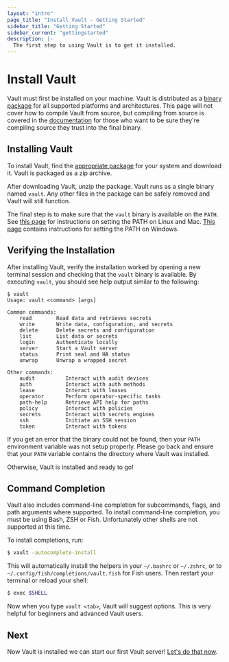 ```yaml
---
layout: "intro"
page_title: "Install Vault - Getting Started"
sidebar_title: "Getting Started"
sidebar_current: "gettingstarted"
description: |-
  The first step to using Vault is to get it installed.
---
```


# Install Vault

Vault must first be installed on your machine. Vault is distributed as
a [binary package](/downloads.html) for all supported platforms and
architectures. This page will not cover how to compile Vault from source,
but compiling from source is covered in the [documentation](/docs/install/index.html)
for those who want to be sure they're compiling source they trust into
the final binary.

## Installing Vault

To install Vault, find the [appropriate package](/downloads.html) for
your system and download it. Vault is packaged as a zip archive.

After downloading Vault, unzip the package. Vault runs as a single binary
named `vault`. Any other files in the package can be safely removed and
Vault will still function.

The final step is to make sure that the `vault` binary is available on the `PATH`.
See [this page](https://stackoverflow.com/questions/14637979/how-to-permanently-set-path-on-linux)
for instructions on setting the PATH on Linux and Mac.
[This page](https://stackoverflow.com/questions/1618280/where-can-i-set-path-to-make-exe-on-windows)
contains instructions for setting the PATH on Windows.

## Verifying the Installation

After installing Vault, verify the installation worked by opening a new
terminal session and checking that the `vault` binary is available. By executing
`vault`, you should see help output similar to the following:

```text
$ vault
Usage: vault <command> [args]

Common commands:
    read        Read data and retrieves secrets
    write       Write data, configuration, and secrets
    delete      Delete secrets and configuration
    list        List data or secrets
    login       Authenticate locally
    server      Start a Vault server
    status      Print seal and HA status
    unwrap      Unwrap a wrapped secret

Other commands:
    audit          Interact with audit devices
    auth           Interact with auth methods
    lease          Interact with leases
    operator       Perform operator-specific tasks
    path-help      Retrieve API help for paths
    policy         Interact with policies
    secrets        Interact with secrets engines
    ssh            Initiate an SSH session
    token          Interact with tokens
```

If you get an error that the binary could not be found, then your `PATH`
environment variable was not setup properly. Please go back and ensure that your
`PATH` variable contains the directory where Vault was installed.

Otherwise, Vault is installed and ready to go!

## Command Completion

Vault also includes command-line completion for subcommands, flags, and path
arguments where supported. To install command-line completion, you must be using
Bash, ZSH or Fish. Unfortunately other shells are not supported at this time.

To install completions, run:

```sh
$ vault -autocomplete-install
```

This will automatically install the helpers in your `~/.bashrc` or `~/.zshrc`, or to
`~/.config/fish/completions/vault.fish` for Fish users. Then restart your terminal
or reload your shell:

```sh
$ exec $SHELL
```

Now when you type `vault <tab>`, Vault will suggest options. This is very
helpful for beginners and advanced Vault users.

## Next

Now Vault is installed we can start our first Vault server! [Let's do
that now](/intro/getting-started/dev-server.html).
